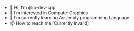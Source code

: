 - 👋 Hi, I’m @ib-dev-cpp
- 👀 I’m interested in Computer Graphics
- 🌱 I’m currently learning Assembly programming Language
- 📫 How to reach me [Currently Invalid]

<!---
ib-dev-cpp/ib-dev-cpp is a ✨ special ✨ repository because its `README.md` (this file) appears on your GitHub profile.
You can click the Preview link to take a look at your changes.
--->
